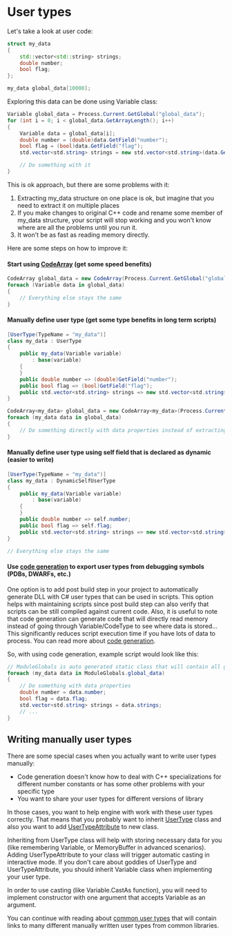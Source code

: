 # User types
Let's take a look at user code:
```cpp
struct my_data
{
    std::vector<std::string> strings;
    double number;
    bool flag;
};

my_data global_data[10000];
```
Exploring this data can be done using Variable class:
```cs
Variable global_data = Process.Current.GetGlobal("global_data");
for (int i = 0; i < global_data.GetArrayLength(); i++)
{
    Variable data = global_data[i];
    double number = (double)data.GetField("number");
    bool flag = (bool)data.GetField("flag");
    std.vector<std.string> strings = new std.vector<std.string>(data.GetField("strings"));

    // Do something with it
}
```
This is ok approach, but there are some problems with it:
1. Extracting my_data structure on one place is ok, but imagine that you need to extract it on multiple places
2. If you make changes to original C++ code and rename some member of my_data structure, your script will stop working and you won't know where are all the problems until you run it.
3. It won't be as fast as reading memory directly.

Here are some steps on how to improve it:
#### Start using [CodeArray](../Source/SharpDebug.Engine/CodeArray.cs) (get some speed benefits)
```cs
CodeArray global_data = new CodeArray(Process.Current.GetGlobal("global_data"));
foreach (Variable data in global_data)
{
    // Everything else stays the same
}
```
#### Manually define user type (get some type benefits in long term scripts)
```cs
[UserType(TypeName = "my_data")]
class my_data : UserType
{
    public my_data(Variable variable)
        : base(variable)
    {
    }
    public double number => (double)GetField("number");
    public bool flag => (bool)GetField("flag");
    public std.vector<std.string> strings => new std.vector<std.string>(GetField("strings"));
}

CodeArray<my_data> global_data = new CodeArray<my_data>(Process.Current.GetGlobal("global_data"));
foreach (my_data data in global_data)
{
    // Do something directly with data properties instead of extracting fields manually.
}
```
#### Manually define user type using self field that is declared as dynamic (easier to write)
```cs
[UserType(TypeName = "my_data")]
class my_data : DynamicSelfUserType
{
    public my_data(Variable variable)
        : base(variable)
    {
    }
    public double number => self.number;
    public bool flag => self.flag;
    public std.vector<std.string> strings => new std.vector<std.string>(self.strings);
}

// Everything else stays the same
```
#### Use [code generation](CodeGen.md) to export user types from debugging symbols (PDBs, DWARFs, etc.)
One option is to add post build step in your project to automatically generate DLL with C# user types that can be used in scripts. This option helps with maintaining scripts since post build step can also verify that scripts can be still compiled against current code.
Also, it is useful to note that code generation can generate code that will directly read memory instead of going through Variable/CodeType to see where data is stored... This significantly reduces script execution time if you have lots of data to process.
You can read more about [code generation](CodeGen.md).

So, with using code generation, example script would look like this:
```cs
// ModuleGlobals is auto generated static class that will contain all global variables defined in specific module.
foreach (my_data data in ModuleGlobals.global_data)
{
    // Do something with data properties
    double number = data.number;
    bool flag = data.flag;
    std.vector<std.string> strings = data.strings;
    // ...
}
```

## Writing manually user types
There are some special cases when you actually want to write user types manually:
- Code generation doesn't know how to deal with C++ specializations for different number constants or has some other problems with your specific type
- You want to share your user types for different versions of library

In those cases, you want to help engine with work with these user types correctly. That means that you probably want to inherit [UserType](../Source/SharpDebug.Engine/UserType.cs) class and also you want to add [UserTypeAttribute](../Source/SharpDebug.Engine/UserTypeAttribute.cs) to new class.

Inheriting from UserType class will help with storing necessary data for you (like remembering Variable, or MemoryBuffer in advanced scenarios). Adding UserTypeAttribute to your class will trigger automatic casting in interactive mode. If you don't care about goddies of UserType and UserTypeAttribute, you should inherit Variable class when implementing your user type.

In order to use casting (like Variable.CastAs<T> function), you will need to implement constructor with one argument that accepts Variable as an argument.

You can continue with reading about [common user types](CommonUserTypes.md) that will contain links to many different manually written user types from common libraries.
